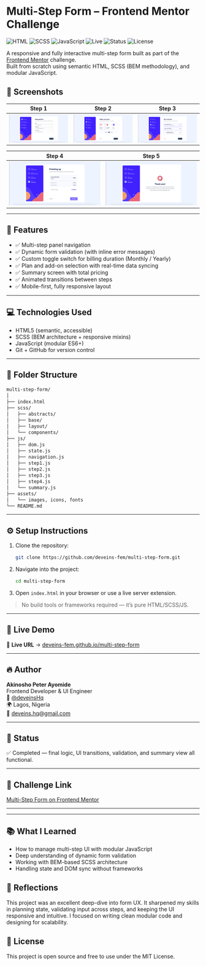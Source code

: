 # Multi-Step Form – Frontend Mentor Challenge

![HTML](https://img.shields.io/badge/HTML5-E34F26?logo=html5&logoColor=white)
![SCSS](https://img.shields.io/badge/SCSS-CC6699?logo=sass&logoColor=white)
![JavaScript](https://img.shields.io/badge/JavaScript-F7DF1E?logo=javascript&logoColor=black)
![Live](https://img.shields.io/badge/Live-Demo-blue?logo=githubpages&logoColor=white)
![Status](https://img.shields.io/badge/Status-Completed-brightgreen)
![License](https://img.shields.io/badge/License-MIT-green.svg)

A responsive and fully interactive multi-step form built as part of the [Frontend Mentor](https://www.frontendmentor.io/challenges/multistep-form-YVAnSdqQBJ) challenge.  
Built from scratch using semantic HTML, SCSS (BEM methodology), and modular JavaScript.


## 📸 Screenshots

| Step 1 | Step 2 | Step 3 |
|--------|--------|--------|
| ![Step 1](./assets/screenshots/step1.png) | ![Step 2](./assets/screenshots/step2.png) | ![Step 3](./assets/screenshots/step3.png) |

| Step 4 | Step 5 |
|--------|--------|
| ![Step 4](./assets/screenshots/step4.png) | ![Step 5](./assets/screenshots/step5.png) |

---

## 🧠 Features

- ✅ Multi-step panel navigation
- ✅ Dynamic form validation (with inline error messages)
- ✅ Custom toggle switch for billing duration (Monthly / Yearly)
- ✅ Plan and add-on selection with real-time data syncing
- ✅ Summary screen with total pricing
- ✅ Animated transitions between steps
- ✅ Mobile-first, fully responsive layout

---

## 💻 Technologies Used

- HTML5 (semantic, accessible)
- SCSS (BEM architecture + responsive mixins)
- JavaScript (modular ES6+)
- Git + GitHub for version control

---

## 📁 Folder Structure

```
multi-step-form/
│
├── index.html
├── scss/
│   ├── abstracts/
│   ├── base/
│   ├── layout/
│   └── components/
├── js/
│   ├── dom.js
│   ├── state.js
│   ├── navigation.js
│   ├── step1.js
│   ├── step2.js
│   ├── step3.js
│   ├── step4.js
│   └── summary.js
├── assets/
│   └── images, icons, fonts
└── README.md
```

---

## ⚙️ Setup Instructions

1. Clone the repository:
   ```bash
   git clone https://github.com/deveins-fem/multi-step-form.git
   ```

2. Navigate into the project:
   ```bash
   cd multi-step-form
   ```

3. Open `index.html` in your browser or use a live server extension.

> No build tools or frameworks required — it’s pure HTML/SCSS/JS.

---

## 🚀 Live Demo

🔗 **Live URL** → [deveins-fem.github.io/multi-step-form](https://deveins-fem.github.io/multi-step-form)

---

## 🔥 Author

**Akinosho Peter Ayomide**  
Frontend Developer & UI Engineer  
📛 [@deveinsHq](https://twitter.com/deveinsHq)  
🌍 Lagos, Nigeria  
📧 deveins.hq@gmail.com

---

## 🏁 Status

✅ Completed — final logic, UI transitions, validation, and summary view all functional.

---

## 🧪 Challenge Link

[Multi-Step Form on Frontend Mentor](https://www.frontendmentor.io/challenges/multistep-form-YVAnSdqQBJ)

---

---

## 📚 What I Learned

- How to manage multi-step UI with modular JavaScript
- Deep understanding of dynamic form validation
- Working with BEM-based SCSS architecture
- Handling state and DOM sync without frameworks

## 🧠 Reflections

This project was an excellent deep-dive into form UX. It sharpened my skills in planning state, validating input across steps, and keeping the UI responsive and intuitive. I focused on writing clean modular code and designing for scalability.

## 📌 License

This project is open source and free to use under the MIT License.